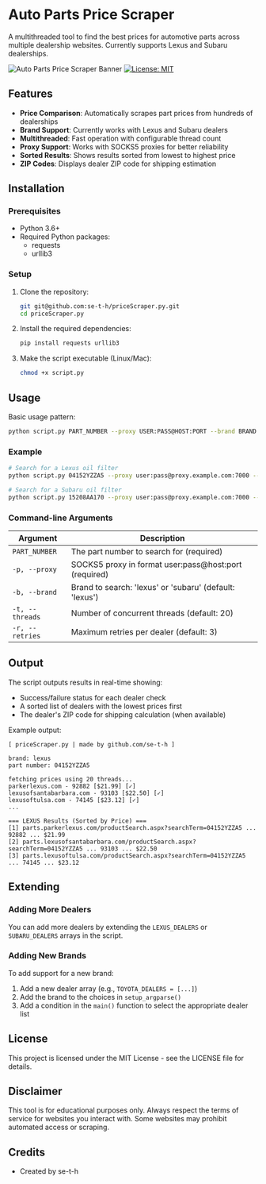 # Auto Parts Price Scraper

A multithreaded tool to find the best prices for automotive parts across multiple dealership websites. Currently supports Lexus and Subaru dealerships.

![Auto Parts Price Scraper Banner](https://shields.io/badge/Auto%20Parts-Price%20Scraper-blue)
[![License: MIT](https://img.shields.io/badge/License-MIT-yellow.svg)](https://opensource.org/licenses/MIT)

## Features

- **Price Comparison**: Automatically scrapes part prices from hundreds of dealerships
- **Brand Support**: Currently works with Lexus and Subaru dealers
- **Multithreaded**: Fast operation with configurable thread count
- **Proxy Support**: Works with SOCKS5 proxies for better reliability
- **Sorted Results**: Shows results sorted from lowest to highest price
- **ZIP Codes**: Displays dealer ZIP code for shipping estimation

## Installation

### Prerequisites

- Python 3.6+
- Required Python packages:
  - requests
  - urllib3

### Setup

1. Clone the repository:
   ```bash
   git git@github.com:se-t-h/priceScraper.py.git
   cd priceScraper.py
   ```

2. Install the required dependencies:
   ```bash
   pip install requests urllib3
   ```

3. Make the script executable (Linux/Mac):
   ```bash
   chmod +x script.py
   ```

## Usage

Basic usage pattern:
```bash
python script.py PART_NUMBER --proxy USER:PASS@HOST:PORT --brand BRAND
```

### Example

```bash
# Search for a Lexus oil filter
python script.py 04152YZZA5 --proxy user:pass@proxy.example.com:7000 --brand lexus

# Search for a Subaru oil filter
python script.py 15208AA170 --proxy user:pass@proxy.example.com:7000 --brand subaru
```

### Command-line Arguments

| Argument | Description |
|----------|-------------|
| `PART_NUMBER` | The part number to search for (required) |
| `-p, --proxy` | SOCKS5 proxy in format user:pass@host:port (required) |
| `-b, --brand` | Brand to search: 'lexus' or 'subaru' (default: 'lexus') |
| `-t, --threads` | Number of concurrent threads (default: 20) |
| `-r, --retries` | Maximum retries per dealer (default: 3) |

## Output

The script outputs results in real-time showing:
- Success/failure status for each dealer check
- A sorted list of dealers with the lowest prices first
- The dealer's ZIP code for shipping calculation (when available)

Example output:
```
[ priceScraper.py | made by github.com/se-t-h ]

brand: lexus
part number: 04152YZZA5

fetching prices using 20 threads...
parkerlexus.com - 92882 [$21.99] [✓]
lexusofsantabarbara.com - 93103 [$22.50] [✓]
lexusoftulsa.com - 74145 [$23.12] [✓]
...

=== LEXUS Results (Sorted by Price) ===
[1] parts.parkerlexus.com/productSearch.aspx?searchTerm=04152YZZA5 ... 92882 ... $21.99
[2] parts.lexusofsantabarbara.com/productSearch.aspx?searchTerm=04152YZZA5 ... 93103 ... $22.50
[3] parts.lexusoftulsa.com/productSearch.aspx?searchTerm=04152YZZA5 ... 74145 ... $23.12
```

## Extending

### Adding More Dealers

You can add more dealers by extending the `LEXUS_DEALERS` or `SUBARU_DEALERS` arrays in the script.

### Adding New Brands

To add support for a new brand:

1. Add a new dealer array (e.g., `TOYOTA_DEALERS = [...]`)
2. Add the brand to the choices in `setup_argparse()`
3. Add a condition in the `main()` function to select the appropriate dealer list

## License

This project is licensed under the MIT License - see the LICENSE file for details.

## Disclaimer

This tool is for educational purposes only. Always respect the terms of service for websites you interact with. Some websites may prohibit automated access or scraping.

## Credits

- Created by se-t-h
